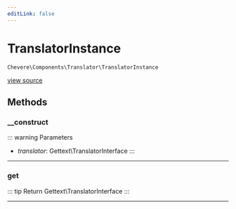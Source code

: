 ```yaml
---
editLink: false
---
```


# TranslatorInstance

`Chevere\Components\Translator\TranslatorInstance`

[view source](https://github.com/chevere/chevere/blob/master/src/Chevere/Components/Translator/TranslatorInstance.php)

## Methods

### __construct

::: warning Parameters
- *translator*: Gettext\TranslatorInterface
:::

---

### get

::: tip Return
Gettext\TranslatorInterface
:::

---
